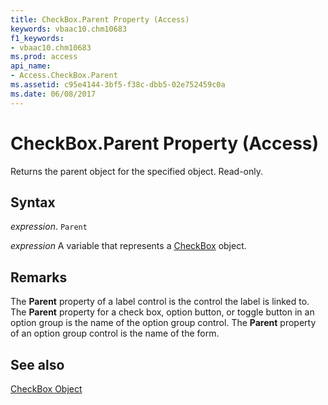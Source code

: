 ```yaml
---
title: CheckBox.Parent Property (Access)
keywords: vbaac10.chm10683
f1_keywords:
- vbaac10.chm10683
ms.prod: access
api_name:
- Access.CheckBox.Parent
ms.assetid: c95e4144-3bf5-f38c-dbb5-02e752459c0a
ms.date: 06/08/2017
---
```



# CheckBox.Parent Property (Access)

Returns the parent object for the specified object. Read-only.


## Syntax

 _expression_. `Parent`

 _expression_ A variable that represents a [CheckBox](Access.CheckBox.md) object.


## Remarks

The  **Parent** property of a label control is the control the label is linked to. The **Parent** property for a check box, option button, or toggle button in an option group is the name of the option group control. The **Parent** property of an option group control is the name of the form.


## See also


[CheckBox Object](Access.CheckBox.md)


